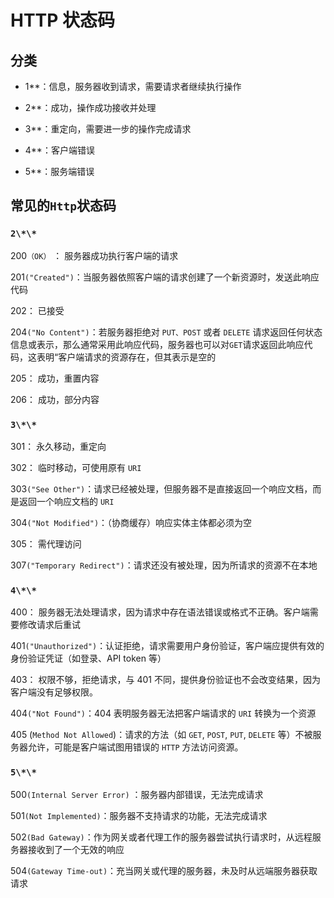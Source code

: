 # HTTP 状态码

## 分类

- 1\*\*：信息，服务器收到请求，需要请求者继续执行操作

- 2\*\*：成功，操作成功接收并处理

- 3\*\*：重定向，需要进一步的操作完成请求

- 4\*\*：客户端错误

- 5\*\*：服务端错误

## 常见的`Http`状态码

### `2\*\*`

200`（OK）` ： 服务器成功执行客户端的请求

201`("Created")`：当服务器依照客户端的请求创建了一个新资源时，发送此响应代码

202： 已接受

204`("No Content")`：若服务器拒绝对 `PUT、POST` 或者 `DELETE` 请求返回任何状态信息或表示，那么通常采用此响应代码，服务器也可以对`GET`请求返回此响应代码，这表明“客户端请求的资源存在，但其表示是空的

205： 成功，重置内容

206： 成功，部分内容

### `3\*\*`

301： 永久移动，重定向

302： 临时移动，可使用原有 `URI`

303`("See Other")`：请求已经被处理，但服务器不是直接返回一个响应文档，而是返回一个响应文档的 `URI`

304`("Not Modified")`：（协商缓存）响应实体主体都必须为空

305： 需代理访问

307`("Temporary Redirect")`：请求还没有被处理，因为所请求的资源不在本地

### `4\*\*`

400： 服务器无法处理请求，因为请求中存在语法错误或格式不正确。客户端需要修改请求后重试

401`("Unauthorized")`：认证拒绝，请求需要用户身份验证，客户端应提供有效的身份验证凭证（如登录、API token 等）

403： 权限不够，拒绝请求，与 401 不同，提供身份验证也不会改变结果，因为客户端没有足够权限。

404`("Not Found")`：404 表明服务器无法把客户端请求的 `URI` 转换为一个资源

405 (`Method Not Allowed`)：请求的方法（如 `GET`, `POST`, `PUT`, `DELETE` 等）不被服务器允许，可能是客户端试图用错误的 `HTTP` 方法访问资源。

### `5\*\*`

500`(Internal Server Error)` ：服务器内部错误，无法完成请求

501`(Not Implemented)`：服务器不支持请求的功能，无法完成请求

502`(Bad Gateway)`：作为网关或者代理工作的服务器尝试执行请求时，从远程服务器接收到了一个无效的响应

504`(Gateway Time-out)`：充当网关或代理的服务器，未及时从远端服务器获取请求
